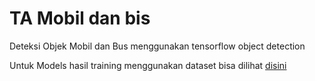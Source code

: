 # TA Mobil dan bis
Deteksi Objek Mobil dan Bus menggunakan tensorflow object detection

Untuk Models hasil training menggunakan dataset bisa dilihat [disini](https://drive.google.com/drive/folders/1fDf8EUF-Gu1I7idLb9EaXlxa0NKb4DuU?usp=sharing)
